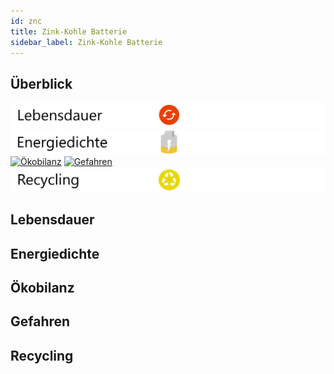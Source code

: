 ```yaml
---
id: znc
title: Zink-Kohle Batterie
sidebar_label: Zink-Kohle Batterie
---
```


## Überblick

[![Lebensdauer](assets/lebensdauer_rot.png)](bat#lebensdauer)
[![Energiedichte](assets/Energiedichte_wenig.png)](bat#energiedichte)
[![Ökobilanz](assets/Ökobilanz_rot.png)](bat#ökobilanz)
[![Gefahren](assets/Gefahren_grün.png)](bat#gefahren)
[![Recycling](assets/Recycling_gelb.png)](bat#recycling)

## Lebensdauer

## Energiedichte

## Ökobilanz

## Gefahren

## Recycling
